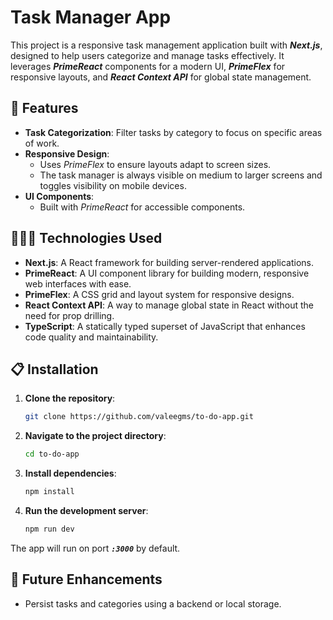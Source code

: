 # Task Manager App
This project is a responsive task management application built with ***Next.js***, designed to help users categorize and manage tasks effectively. It leverages ***PrimeReact*** components for a modern UI, ***PrimeFlex*** for responsive layouts, and ***React Context API*** for global state management.

## 🚀 Features
- **Task Categorization**: Filter tasks by category to focus on specific areas of work.
- **Responsive Design**:
  - Uses *PrimeFlex* to ensure layouts adapt to screen sizes.
  - The task manager is always visible on medium to larger screens and toggles visibility on mobile devices.
- **UI Components**:
  - Built with *PrimeReact* for accessible components.

## 👩🏽‍💻 Technologies Used
- **Next.js**: A React framework for building server-rendered applications.
- **PrimeReact**: A UI component library for building modern, responsive web interfaces with ease.
- **PrimeFlex**: A CSS grid and layout system for responsive designs.
- **React Context API**: A way to manage global state in React without the need for prop drilling.
- **TypeScript**: A statically typed superset of JavaScript that enhances code quality and maintainability.

## 📋 Installation
1. **Clone the repository**:
   ``` bash
   git clone https://github.com/valeegms/to-do-app.git
   ```
2. **Navigate to the project directory**:
   ``` bash
   cd to-do-app
   ```
3. **Install dependencies**:
   ``` bash
   npm install
   ```
4. **Run the development server**:
   ``` bash
   npm run dev
   ```
The app will run on port ***`:3000`*** by default.

## 📖 Future Enhancements
- Persist tasks and categories using a backend or local storage.